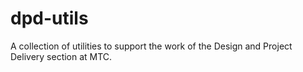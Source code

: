 # dpd-utils
A collection of utilities to support the work of the Design and Project Delivery section at MTC.
